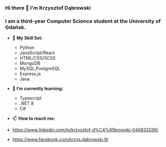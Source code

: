### Hi there 👋 I'm Krzysztof Dąbrowski 
### I am a third-year Computer Science student at the University of Gdańsk.


- 🔭 **My Skill Set:**
  - Python
  - JavaScript/React
  - HTML/CSS/SCSS
  - MongoDB
  - MySQL,PostgreSQL
  - Express.js
  - Java

- 🌱 **I’m currently learning:**
  - Typescript
  - .NET 8
  - C#
- 📫 **How to reach me:**
- https://www.linkedin.com/in/krzysztof-d%C4%85browski-046833269/
- https://www.facebook.com/krzys.dabrowski.9/
